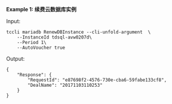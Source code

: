 **Example 1: 续费云数据库实例**



Input: 

```
tccli mariadb RenewDBInstance --cli-unfold-argument  \
    --InstanceId tdsql-avw0207d\
    --Period 1\
    --AutoVoucher true
```

Output: 
```
{
    "Response": {
        "RequestId": "e87698f2-4576-730e-cba6-59fabe133cf8",
        "DealName": "20171103110253"
    }
}
```

